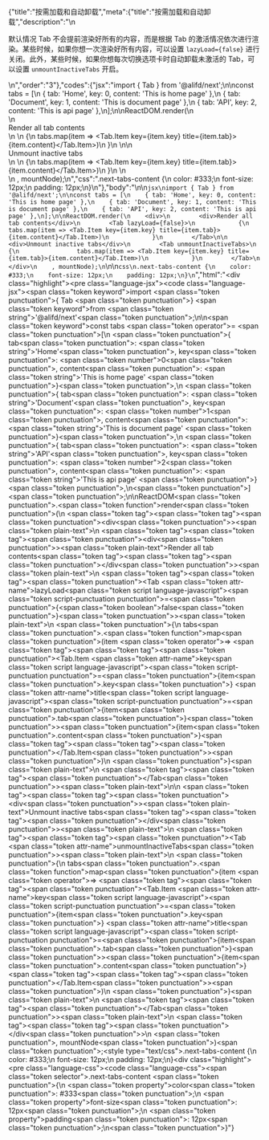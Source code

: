 {"title":"按需加载和自动卸载","meta":{"title":"按需加载和自动卸载","description":"\n<p>默认情况 Tab 不会提前渲染好所有的内容，而是根据 Tab 的激活情况依次进行渲染。某些时候，如果你想一次渲染好所有内容，可以设置 <code>lazyLoad={false}</code> 进行关闭。此外，某些时候，如果你想每次切换选项卡时自动卸载未激活的 Tab，可以设置 <code>unmountInactiveTabs</code> 开启。</p>\n","order":"3"},"codes":{"jsx":"import { Tab } from '@alifd/next';\n\nconst tabs = [\n    { tab: 'Home', key: 0, content: 'This is home page' },\n    { tab: 'Document', key: 1, content: 'This is document page' },\n    { tab: 'API', key: 2, content: 'This is api page' },\n];\n\nReactDOM.render(\n    <div>\n        <div>Render all tab contents</div>\n        <Tab lazyLoad={false}>\n            {\n                tabs.map(item => <Tab.Item key={item.key} title={item.tab}>{item.content}</Tab.Item>)\n            }\n        </Tab>\n\n        <div>Unmount inactive tabs</div>\n        <Tab unmountInactiveTabs>\n            {\n                tabs.map(item => <Tab.Item key={item.key} title={item.tab}>{item.content}</Tab.Item>)\n            }\n        </Tab>\n    </div>\n    , mountNode);\n","css":".next-tabs-content {\n    color: #333;\n    font-size: 12px;\n    padding: 12px;\n}\n"},"body":"\n\n````jsx\nimport { Tab } from '@alifd/next';\n\nconst tabs = [\n    { tab: 'Home', key: 0, content: 'This is home page' },\n    { tab: 'Document', key: 1, content: 'This is document page' },\n    { tab: 'API', key: 2, content: 'This is api page' },\n];\n\nReactDOM.render(\n    <div>\n        <div>Render all tab contents</div>\n        <Tab lazyLoad={false}>\n            {\n                tabs.map(item => <Tab.Item key={item.key} title={item.tab}>{item.content}</Tab.Item>)\n            }\n        </Tab>\n\n        <div>Unmount inactive tabs</div>\n        <Tab unmountInactiveTabs>\n            {\n                tabs.map(item => <Tab.Item key={item.key} title={item.tab}>{item.content}</Tab.Item>)\n            }\n        </Tab>\n    </div>\n    , mountNode);\n````\n\n````css\n.next-tabs-content {\n    color: #333;\n    font-size: 12px;\n    padding: 12px;\n}\n````","html":"<script>(function(){'use strict';\n\nvar _next = require('@alifd/next');\n\nvar tabs = [{ tab: 'Home', key: 0, content: 'This is home page' }, { tab: 'Document', key: 1, content: 'This is document page' }, { tab: 'API', key: 2, content: 'This is api page' }];\n\nReactDOM.render(React.createElement(\n    'div',\n    null,\n    React.createElement(\n        'div',\n        null,\n        'Render all tab contents'\n    ),\n    React.createElement(\n        _next.Tab,\n        { lazyLoad: false },\n        tabs.map(function (item) {\n            return React.createElement(\n                _next.Tab.Item,\n                { key: item.key, title: item.tab },\n                item.content\n            );\n        })\n    ),\n    React.createElement(\n        'div',\n        null,\n        'Unmount inactive tabs'\n    ),\n    React.createElement(\n        _next.Tab,\n        { unmountInactiveTabs: true },\n        tabs.map(function (item) {\n            return React.createElement(\n                _next.Tab.Item,\n                { key: item.key, title: item.tab },\n                item.content\n            );\n        })\n    )\n), mountNode);})()</script><div class=\"highlight\"><pre class=\"language-jsx\"><code class=\"language-jsx\"><span class=\"token keyword\">import</span> <span class=\"token punctuation\">{</span> Tab <span class=\"token punctuation\">}</span> <span class=\"token keyword\">from</span> <span class=\"token string\">'@alifd/next'</span><span class=\"token punctuation\">;</span>\n\n<span class=\"token keyword\">const</span> tabs <span class=\"token operator\">=</span> <span class=\"token punctuation\">[</span>\n    <span class=\"token punctuation\">{</span> tab<span class=\"token punctuation\">:</span> <span class=\"token string\">'Home'</span><span class=\"token punctuation\">,</span> key<span class=\"token punctuation\">:</span> <span class=\"token number\">0</span><span class=\"token punctuation\">,</span> content<span class=\"token punctuation\">:</span> <span class=\"token string\">'This is home page'</span> <span class=\"token punctuation\">}</span><span class=\"token punctuation\">,</span>\n    <span class=\"token punctuation\">{</span> tab<span class=\"token punctuation\">:</span> <span class=\"token string\">'Document'</span><span class=\"token punctuation\">,</span> key<span class=\"token punctuation\">:</span> <span class=\"token number\">1</span><span class=\"token punctuation\">,</span> content<span class=\"token punctuation\">:</span> <span class=\"token string\">'This is document page'</span> <span class=\"token punctuation\">}</span><span class=\"token punctuation\">,</span>\n    <span class=\"token punctuation\">{</span> tab<span class=\"token punctuation\">:</span> <span class=\"token string\">'API'</span><span class=\"token punctuation\">,</span> key<span class=\"token punctuation\">:</span> <span class=\"token number\">2</span><span class=\"token punctuation\">,</span> content<span class=\"token punctuation\">:</span> <span class=\"token string\">'This is api page'</span> <span class=\"token punctuation\">}</span><span class=\"token punctuation\">,</span>\n<span class=\"token punctuation\">]</span><span class=\"token punctuation\">;</span>\n\nReactDOM<span class=\"token punctuation\">.</span><span class=\"token function\">render</span><span class=\"token punctuation\">(</span>\n    <span class=\"token tag\"><span class=\"token tag\"><span class=\"token punctuation\">&lt;</span>div</span><span class=\"token punctuation\">></span></span><span class=\"token plain-text\">\n        </span><span class=\"token tag\"><span class=\"token tag\"><span class=\"token punctuation\">&lt;</span>div</span><span class=\"token punctuation\">></span></span><span class=\"token plain-text\">Render all tab contents</span><span class=\"token tag\"><span class=\"token tag\"><span class=\"token punctuation\">&lt;/</span>div</span><span class=\"token punctuation\">></span></span><span class=\"token plain-text\">\n        </span><span class=\"token tag\"><span class=\"token tag\"><span class=\"token punctuation\">&lt;</span>Tab</span> <span class=\"token attr-name\">lazyLoad</span><span class=\"token script language-javascript\"><span class=\"token script-punctuation punctuation\">=</span><span class=\"token punctuation\">{</span><span class=\"token boolean\">false</span><span class=\"token punctuation\">}</span></span><span class=\"token punctuation\">></span></span><span class=\"token plain-text\">\n            </span><span class=\"token punctuation\">{</span>\n                tabs<span class=\"token punctuation\">.</span><span class=\"token function\">map</span><span class=\"token punctuation\">(</span>item <span class=\"token operator\">=></span> <span class=\"token tag\"><span class=\"token tag\"><span class=\"token punctuation\">&lt;</span>Tab.Item</span> <span class=\"token attr-name\">key</span><span class=\"token script language-javascript\"><span class=\"token script-punctuation punctuation\">=</span><span class=\"token punctuation\">{</span>item<span class=\"token punctuation\">.</span>key<span class=\"token punctuation\">}</span></span> <span class=\"token attr-name\">title</span><span class=\"token script language-javascript\"><span class=\"token script-punctuation punctuation\">=</span><span class=\"token punctuation\">{</span>item<span class=\"token punctuation\">.</span>tab<span class=\"token punctuation\">}</span></span><span class=\"token punctuation\">></span></span><span class=\"token punctuation\">{</span>item<span class=\"token punctuation\">.</span>content<span class=\"token punctuation\">}</span><span class=\"token tag\"><span class=\"token tag\"><span class=\"token punctuation\">&lt;/</span>Tab.Item</span><span class=\"token punctuation\">></span></span><span class=\"token punctuation\">)</span>\n            <span class=\"token punctuation\">}</span><span class=\"token plain-text\">\n        </span><span class=\"token tag\"><span class=\"token tag\"><span class=\"token punctuation\">&lt;/</span>Tab</span><span class=\"token punctuation\">></span></span><span class=\"token plain-text\">\n\n        </span><span class=\"token tag\"><span class=\"token tag\"><span class=\"token punctuation\">&lt;</span>div</span><span class=\"token punctuation\">></span></span><span class=\"token plain-text\">Unmount inactive tabs</span><span class=\"token tag\"><span class=\"token tag\"><span class=\"token punctuation\">&lt;/</span>div</span><span class=\"token punctuation\">></span></span><span class=\"token plain-text\">\n        </span><span class=\"token tag\"><span class=\"token tag\"><span class=\"token punctuation\">&lt;</span>Tab</span> <span class=\"token attr-name\">unmountInactiveTabs</span><span class=\"token punctuation\">></span></span><span class=\"token plain-text\">\n            </span><span class=\"token punctuation\">{</span>\n                tabs<span class=\"token punctuation\">.</span><span class=\"token function\">map</span><span class=\"token punctuation\">(</span>item <span class=\"token operator\">=></span> <span class=\"token tag\"><span class=\"token tag\"><span class=\"token punctuation\">&lt;</span>Tab.Item</span> <span class=\"token attr-name\">key</span><span class=\"token script language-javascript\"><span class=\"token script-punctuation punctuation\">=</span><span class=\"token punctuation\">{</span>item<span class=\"token punctuation\">.</span>key<span class=\"token punctuation\">}</span></span> <span class=\"token attr-name\">title</span><span class=\"token script language-javascript\"><span class=\"token script-punctuation punctuation\">=</span><span class=\"token punctuation\">{</span>item<span class=\"token punctuation\">.</span>tab<span class=\"token punctuation\">}</span></span><span class=\"token punctuation\">></span></span><span class=\"token punctuation\">{</span>item<span class=\"token punctuation\">.</span>content<span class=\"token punctuation\">}</span><span class=\"token tag\"><span class=\"token tag\"><span class=\"token punctuation\">&lt;/</span>Tab.Item</span><span class=\"token punctuation\">></span></span><span class=\"token punctuation\">)</span>\n            <span class=\"token punctuation\">}</span><span class=\"token plain-text\">\n        </span><span class=\"token tag\"><span class=\"token tag\"><span class=\"token punctuation\">&lt;/</span>Tab</span><span class=\"token punctuation\">></span></span><span class=\"token plain-text\">\n    </span><span class=\"token tag\"><span class=\"token tag\"><span class=\"token punctuation\">&lt;/</span>div</span><span class=\"token punctuation\">></span></span>\n    <span class=\"token punctuation\">,</span> mountNode<span class=\"token punctuation\">)</span><span class=\"token punctuation\">;</span></code></pre></div><style type=\"text/css\">.next-tabs-content {\n    color: #333;\n    font-size: 12px;\n    padding: 12px;\n}</style><div class=\"highlight\"><pre class=\"language-css\"><code class=\"language-css\"><span class=\"token selector\">.next-tabs-content</span> <span class=\"token punctuation\">{</span>\n    <span class=\"token property\">color</span><span class=\"token punctuation\">:</span> #333<span class=\"token punctuation\">;</span>\n    <span class=\"token property\">font-size</span><span class=\"token punctuation\">:</span> 12px<span class=\"token punctuation\">;</span>\n    <span class=\"token property\">padding</span><span class=\"token punctuation\">:</span> 12px<span class=\"token punctuation\">;</span>\n<span class=\"token punctuation\">}</span></code></pre></div>"}
